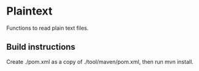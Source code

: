 # Plaintext
Functions to read plain text files.

## Build instructions
Create ./pom.xml as a copy of ./tool/maven/pom.xml, then run mvn install. 